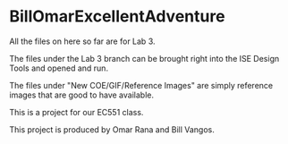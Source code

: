# BillOmarExcellentAdventure

All the files on here so far are for Lab 3. 

The files under the Lab 3 branch can be brought right into the ISE Design Tools and opened and run. 

The files under "New COE/GIF/Reference Images" are simply reference images that are good to have available. 

This is a project for our EC551 class. 

This project is produced by Omar Rana and Bill Vangos.  
